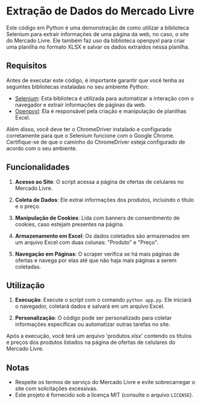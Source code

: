 # Extração de Dados do Mercado Livre

Este código em Python é uma demonstração de como utilizar a biblioteca Selenium para extrair informações de uma página da web, no caso, o site do Mercado Livre. Ele também faz uso da biblioteca openpyxl para criar uma planilha no formato XLSX e salvar os dados extraídos nessa planilha.

## Requisitos

Antes de executar este código, é importante garantir que você tenha as seguintes bibliotecas instaladas no seu ambiente Python:

- [Selenium](https://selenium-python.readthedocs.io/): Esta biblioteca é utilizada para automatizar a interação com o navegador e extrair informações de páginas da web.
- [Openpyxl](https://openpyxl.readthedocs.io/en/stable/): Ela é responsável pela criação e manipulação de planilhas Excel.

Além disso, você deve ter o ChromeDriver instalado e configurado corretamente para que o Selenium funcione com o Google Chrome. Certifique-se de que o caminho do ChromeDriver esteja configurado de acordo com o seu ambiente.

## Funcionalidades

1. **Acesso ao Site**: O script acessa a página de ofertas de celulares no Mercado Livre.

2. **Coleta de Dados**: Ele extrai informações dos produtos, incluindo o título e o preço.

3. **Manipulação de Cookies**: Lida com banners de consentimento de cookies, caso estejam presentes na página.

4. **Armazenamento em Excel**: Os dados coletados são armazenados em um arquivo Excel com duas colunas: "Produto" e "Preço".

5. **Navegação em Páginas**: O scraper verifica se há mais páginas de ofertas e navega por elas até que não haja mais páginas a serem coletadas.

## Utilização

1. **Execução**: Execute o script com o comando `python app.py`. Ele iniciará o navegador, coletará dados e salvará em um arquivo Excel.

2. **Personalização**: O código pode ser personalizado para coletar informações específicas ou automatizar outras tarefas no site.


Após a execução, você terá um arquivo 'produtos.xlsx' contendo os títulos e preços dos produtos listados na página de ofertas de celulares do Mercado Livre.

## Notas

- Respeite os termos de serviço do Mercado Livre e evite sobrecarregar o site com solicitações excessivas.
- Este projeto é fornecido sob a licença MIT (consulte o arquivo `LICENSE`).
